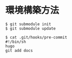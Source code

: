 # 環境構築方法

```
$ git submodule init
$ git submodule update
```

```
$ cat .git/hooks/pre-commit
#!/bin/sh
hugo
git add docs
```
